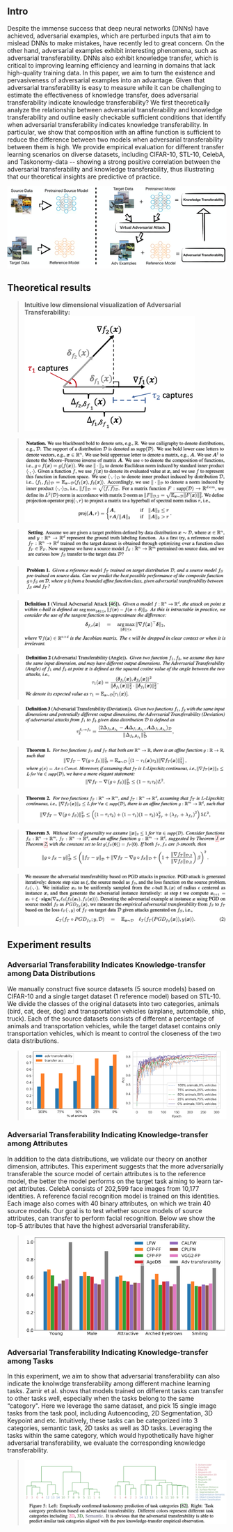 ## Intro

Despite the immense success that deep neural networks (DNNs) have achieved, adversarial examples, which are perturbed inputs that aim to mislead DNNs to make mistakes, have recently led to great concern. On the other hand, adversarial examples exhibit interesting phenomena, such as adversarial transferability. DNNs also exhibit knowledge transfer, which is critical to improving learning efficiency and learning in domains that lack high-quality training data. In this paper, we aim to turn the existence and pervasiveness of adversarial examples into an advantage. Given that adversarial transferability is easy to measure while it can be challenging to estimate the effectiveness of knowledge transfer, does adversarial transferability indicate knowledge transferability? We first theoretically analyze the relationship between adversarial transferability and knowledge transferability and outline easily checkable sufficient conditions that identify when adversarial transferability indicates knowledge transferability. In particular, we show that composition with an affine function is sufficient to reduce the difference between two models when adversarial transferability between them is high. We provide empirical evaluation for different transfer learning scenarios on diverse datasets, including CIFAR-10, STL-10, CelebA, and Taskonomy-data -- showing a strong positive correlation between the adversarial transferability and knowledge transferability, thus illustrating that our theoretical insights are predictive of practice.

![GitHub Logo](/demos/fig1.png)

## Theoretical results

> **Intuitive low dimensional visualization of Adversarial Transferability:** 
![GitHub Logo](/demos/fig2.png)

>![GitHub Logo](/demos/notation.png)

>![GitHub Logo](/demos/setting.png)

>![GitHub Logo](/demos/problem.png)

>![GitHub Logo](/demos/def1.png)

>![GitHub Logo](/demos/def2.png)

>![GitHub Logo](/demos/def3.png)

>![GitHub Logo](/demos/th1.png)

>![GitHub Logo](/demos/th2.png)

>![GitHub Logo](/demos/th3.png)

>![GitHub Logo](/demos/pgd.png)

## Experiment results

### Adversarial Transferability Indicates Knowledge-transfer among Data Distributions
We manually construct five source datasets (5 source models) based on CIFAR-10 and
a single target dataset (1 reference model) based on STL-10. We divide the classes of the original
datasets into two categories, animals (bird, cat, deer, dog) and transportation vehicles (airplane,
automobile, ship, truck). Each of the source datasets consists of different a percentage of animals and
transportation vehicles, while the target dataset contains only transportation vehicles, which is meant
to control the closeness of the two data distributions.
>![GitHub Logo](/demos/fig3.png)
### Adversarial Transferability Indicating Knowledge-transfer among Attributes
In addition to the data distributions, we validate our theory on another dimension, attributes. This experiment suggests that the more adversarially transferable the source model of certain attributes is to the reference
model, the better the model performs on the target task aiming to learn tar- get attributes.
CelebA consists of 202,599 face images from 10,177 identities. A reference facial recognition model is trained on this identities. Each image also comes with 40 binary attributes, on which we train 40 source models. Our goal is to test
whether source models of source attributes, can transfer to perform facial recognition. Below we show the top-5 attributes that have the highest adversarial transferability.
>![GitHub Logo](/demos/fig4.png)
### Adversarial Transferability Indicating Knowledge-transfer among Tasks
In this experiment, we aim to show that adversarial transferability can also indicate the knolwdge
transferability among different machine learning tasks. Zamir et al. shows that models trained
on different tasks can transfer to other tasks well, especially when the tasks belong to the same
“category". Here we leverage the same dataset, and pick 15 single image tasks from the task pool,
including Autoencoding, 2D Segmentation, 3D Keypoint and etc. Intuitively, these tasks can be
categorized into 3 categories, semantic task, 2D tasks as well as 3D tasks. Leveraging the tasks within
the same category, which would hypothetically have higher adversarial transferability, we evaluate
the corresponding knowledge transferability.
>![GitHub Logo](/demos/fig5.png)


